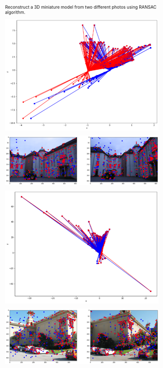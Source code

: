 Reconstruct a 3D miniature model from two different photos using RANSAC algorithm. 

![3D reconstruction of figure set 1](https://github.com/le3e0n/Machine_Perception_CIS580/blob/main/3D%20Reconstruction%20from%20two%202D%20images/result/3d_reconstruction_view_from_top.png)

![Sample points reprojection of figure set 1](https://github.com/le3e0n/Machine_Perception_CIS580/blob/main/3D%20Reconstruction%20from%20two%202D%20images/result/image_points_reprojection.png)

![3D reconstruction of figure set 2(Bacelona)](https://github.com/le3e0n/Machine_Perception_CIS580/blob/main/3D%20Reconstruction%20from%20two%202D%20images/result/3d_reconstruction_view_from_top_bacelona.png)

![Sample points reprojection of figure set 2(Bacelona)](https://github.com/le3e0n/Machine_Perception_CIS580/blob/main/3D%20Reconstruction%20from%20two%202D%20images/result/image_points_reprojection_bacelona.png)

